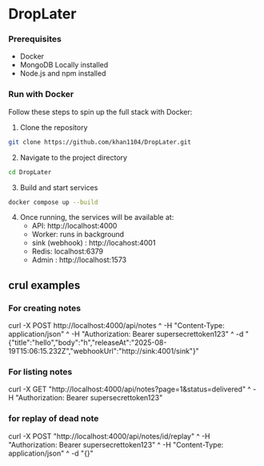 # DropLater 


### Prerequisites
- Docker
- MongoDB Locally installed
- Node.js and npm installed

###  Run with Docker 

Follow these steps to spin up the full stack with Docker:

1. Clone the repository

```bash
git clone https://github.com/khan1104/DropLater.git
```

2. Navigate to the project directory
```bash
cd DropLater
```

3. Build and start services 
```bash
docker compose up --build
```

4. Once running, the services will be available at:
   - API:        http://localhost:4000
   - Worker:     runs in background
   - sink (webhook) :  http://locahost:4001
   - Redis:      localhost:6379
   - Admin :   http://localhost:1573

## crul examples
### For creating notes
curl -X POST http://localhost:4000/api/notes ^
  -H "Content-Type: application/json" ^
  -H "Authorization: Bearer supersecrettoken123" ^
  -d "{\"title\":\"hello\",\"body\":\"h\",\"releaseAt\":\"2025-08-19T15:06:15.232Z\",\"webhookUrl\":\"http://sink:4001/sink\"}"

### For listing notes
curl -X GET "http://localhost:4000/api/notes?page=1&status=delivered" ^
  -H "Authorization: Bearer supersecrettoken123"

### for replay of dead note
curl -X POST "http://localhost:4000/api/notes/id/replay" ^
  -H "Authorization: Bearer supersecrettoken123" ^
  -H "Content-Type: application/json" ^
  -d "{}"




